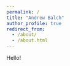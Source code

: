 ```yaml
---
permalink: /
title: "Andrew Balch"
author_profile: true
redirect_from: 
  - /about/
  - /about.html
---
```


Hello!
